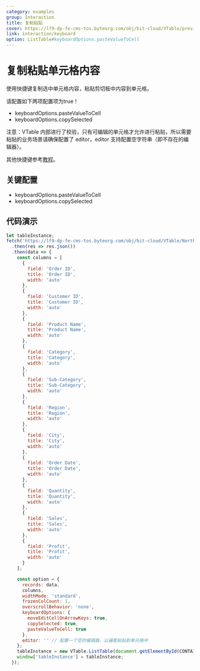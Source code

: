 ```yaml
---
category: examples
group: Interaction
title: 复制粘贴
cover: https://lf9-dp-fe-cms-tos.byteorg.com/obj/bit-cloud/VTable/preview/copy-paste-cell-value.gif
link: interaction/keyboard
option: ListTable#keyboardOptions.pasteValueToCell
---
```


# 复制粘贴单元格内容

使用快捷键复制选中单元格内容，粘贴剪切板中内容到单元格。

请配置如下两项配置项为true！
- keyboardOptions.pasteValueToCell
- keyboardOptions.copySelected

注意：VTable 内部进行了校验，只有可编辑的单元格才允许进行粘贴，所以需要粘贴的业务场景请确保配置了 editor，editor 支持配置空字符串（即不存在的编辑器）。

其他快捷键参考[教程](../../guide/shortcut)。

## 关键配置

- keyboardOptions.pasteValueToCell
- keyboardOptions.copySelected

## 代码演示

```javascript livedemo template=vtable
let tableInstance;
fetch('https://lf9-dp-fe-cms-tos.byteorg.com/obj/bit-cloud/VTable/North_American_Superstore_data.json')
  .then(res => res.json())
  .then(data => {
    const columns = [
      {
        field: 'Order ID',
        title: 'Order ID',
        width: 'auto'
      },
      {
        field: 'Customer ID',
        title: 'Customer ID',
        width: 'auto'
      },
      {
        field: 'Product Name',
        title: 'Product Name',
        width: 'auto'
      },
      {
        field: 'Category',
        title: 'Category',
        width: 'auto'
      },
      {
        field: 'Sub-Category',
        title: 'Sub-Category',
        width: 'auto'
      },
      {
        field: 'Region',
        title: 'Region',
        width: 'auto'
      },
      {
        field: 'City',
        title: 'City',
        width: 'auto'
      },
      {
        field: 'Order Date',
        title: 'Order Date',
        width: 'auto'
      },
      {
        field: 'Quantity',
        title: 'Quantity',
        width: 'auto'
      },
      {
        field: 'Sales',
        title: 'Sales',
        width: 'auto'
      },
      {
        field: 'Profit',
        title: 'Profit',
        width: 'auto'
      }
    ];

    const option = {
      records: data,
      columns,
      widthMode: 'standard',
      frozenColCount: 1,
      overscrollBehavior: 'none',
      keyboardOptions: {
        moveEditCellOnArrowKeys: true,
        copySelected: true,
        pasteValueToCell: true
      },
      editor: '' // 配置一个空的编辑器，以遍能粘贴到单元格中
    };
    tableInstance = new VTable.ListTable(document.getElementById(CONTAINER_ID), option);
    window['tableInstance'] = tableInstance;
  });
```
